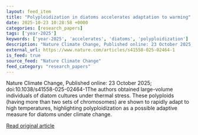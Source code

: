 ```yaml
---
layout: feed_item
title: "Polyploidization in diatoms accelerates adaptation to warming"
date: 2025-10-23 10:28:58 +0000
categories: [research_papers]
tags: ['year-2025']
keywords: ['year-2025', 'accelerates', 'diatoms', 'polyploidization']
description: "Nature Climate Change, Published online: 23 October 2025; doi:10"
external_url: https://www.nature.com/articles/s41558-025-02464-1
is_feed: true
source_feed: "Nature Climate Change"
feed_category: "research_papers"
---
```


Nature Climate Change, Published online: 23 October 2025; doi:10.1038/s41558-025-02464-1The authors obtained large-volume individuals of diatom cultures under thermal stress. These polyploids (having more than two sets of chromosomes) are shown to rapidly adapt to high temperatures, highlighting polyploidization as a possible adaptive measure for diatoms under climate change.

[Read original article](https://www.nature.com/articles/s41558-025-02464-1)
